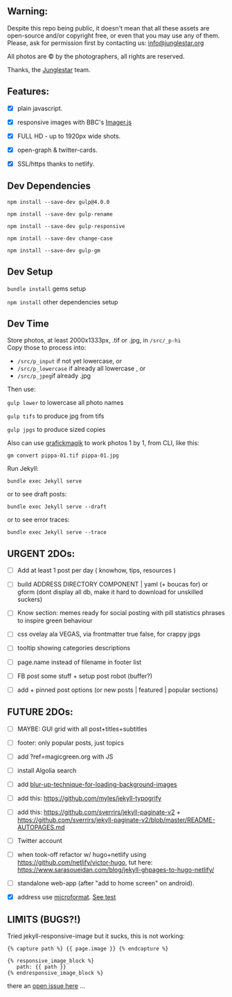 ## Warning:

Despite this repo being public, it doesn't mean that all these assets are open-source and/or copyright free, or even that you may use any of them. Please, ask for permission first by contacting us: info@junglestar.org  

All photos are © by the photographers, all rights are reserved.  

Thanks, the [Junglestar](https://junglestar.org) team.

## Features:

- [X] plain javascript.
- [X] responsive images with BBC's  [Imager.js](https://github.com/BBC-News/Imager.js/)
- [X] FULL HD - up to 1920px wide shots.
- [X] open-graph & twitter-cards.
- [X] SSL/https thanks to netlify.



## Dev Dependencies

```npm install --save-dev gulp@4.0.0```

```npm install --save-dev gulp-rename```

```npm install --save-dev gulp-responsive```

```npm install --save-dev change-case```

```npm install --save-dev gulp-gm```

## Dev Setup

```bundle install``` gems setup

```npm install``` other dependencies setup


## Dev Time

Store photos, at least 2000x1333px, .tif or .jpg, in ```/src/_p-hi```  
Copy those to process into:   

- ```/src/p_input``` if not yet lowercase, or  
- ```/src/p_lowercase``` if already all lowercase , or  
- ```/src/p_jpeg```if already .jpg

Then use:

```gulp lower``` to lowercase all photo names

```gulp tifs``` to produce jpg from tifs

```gulp jpgs``` to produce sized copies


Also can use [grafickmagik](http://aheckmann.github.io/gm/docs.html) to work photos 1 by 1, from CLI, like this:

```gm convert pippa-01.tif pippa-01.jpg```

Run Jekyll:

```bundle exec Jekyll serve ```

or to see draft posts:  

```bundle exec Jekyll serve --draft```

or to see error traces:  

```bundle exec Jekyll serve --trace```


## URGENT 2DOs:

- [ ] Add at least 1 post per day ( knowhow, tips, resources )
- [ ] build ADDRESS DIRECTORY COMPONENT | yaml (+ boucas for) or gform  (dont display all db, make it hard to download for unskilled suckers)
- [ ] Know section: memes ready for social posting with pill statistics phrases to inspire green behaviour
- [ ] css ovelay ala VEGAS, via frontmatter true false, for crappy jpgs
- [ ] tooltip showing categories descriptions
- [ ] page.name  instead of filename in footer list
- [ ] FB post some stuff + setup post robot (buffer?)
- [ ] add + pinned post options (or new posts | featured | popular sections)


## FUTURE 2DOs:

- [ ] MAYBE: GUI grid with all post+titles+subtitles
- [ ] footer: only popular posts, just topics
- [ ] add ?ref=magicgreen.org with JS
- [ ] install Algolia search 
- [ ] add [blur-up-technique-for-loading-background-images](https://css-tricks.com/the-blur-up-technique-for-loading-background-images/)
- [ ] add this: https://github.com/myles/jekyll-typogrify
- [ ] add this: https://github.com/sverrirs/jekyll-paginate-v2 + https://github.com/sverrirs/jekyll-paginate-v2/blob/master/README-AUTOPAGES.md
- [ ] Twitter account
- [ ] when took-off refactor w/ hugo+netlify using https://github.com/netlify/victor-hugo, tut here: https://www.sarasoueidan.com/blog/jekyll-ghpages-to-hugo-netlify/
- [ ] standalone web-app (after "add to home screen" on android).
- [X] address use [microformat](https://schema.org/Organization). [See test](https://search.google.com/structured-data/testing-tool#url=http%3A%2F%2Fbinocle.it%2F)



## LIMITS (BUGS?!)

Tried jekyll-responsive-image but it sucks, this is not working:

```
{% capture path %} {{ page.image }} {% endcapture %}

{% responsive_image_block %}
   path: {{ path }}
{% endresponsive_image_block %}
```

there an [open issue here](https://github.com/wildlyinaccurate/jekyll-responsive-image/issues/70) ...

